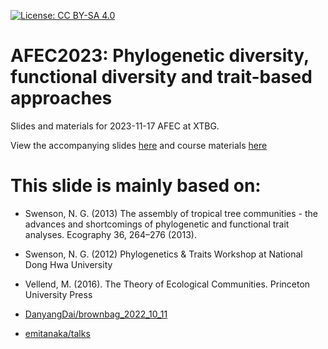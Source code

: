[![License: CC BY-SA 4.0](https://img.shields.io/badge/License-CC%20BY--SA%204.0-lightgrey.svg)](https://creativecommons.org/licenses/by-sa/4.0/)

# AFEC2023: Phylogenetic diversity, functional diversity and trait-based approaches

Slides and materials for 2023-11-17 AFEC at XTBG.

View the accompanying slides [here](https://forest-canopy.github.io/assets/phy-fun-div/main.html) and course materials [here](https://forest-canopy.github.io/assets/phy-fun-div/diversity_example.html)

# This slide is mainly based on:

- Swenson, N. G. (2013) The assembly of tropical tree communities - the advances and shortcomings of phylogenetic and functional trait analyses. Ecography 36, 264–276 (2013).

- Swenson, N. G. (2012) Phylogenetics & Traits Workshop at National Dong Hwa University

- Vellend, M. (2016). The Theory of Ecological Communities. Princeton University Press

- [DanyangDai/brownbag_2022_10_11](https://github.com/DanyangDai/brownbag_2022_10_11)

- [emitanaka/talks](https://github.com/emitanaka/talks)
